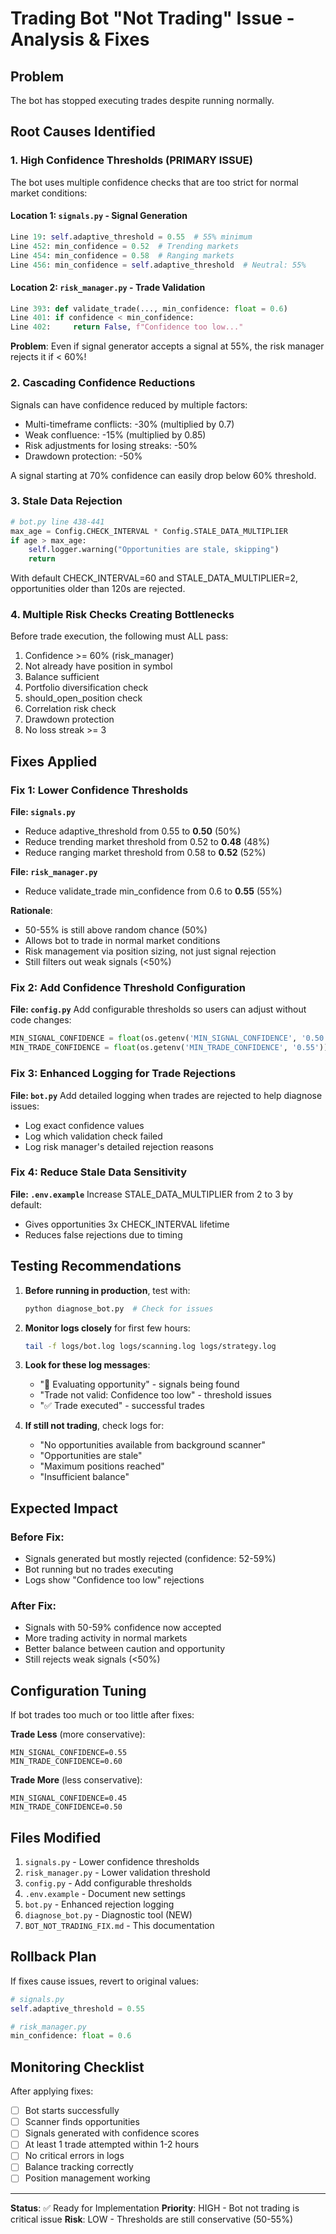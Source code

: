 # Trading Bot "Not Trading" Issue - Analysis & Fixes

## Problem
The bot has stopped executing trades despite running normally.

## Root Causes Identified

### 1. **High Confidence Thresholds (PRIMARY ISSUE)**

The bot uses multiple confidence checks that are too strict for normal market conditions:

#### Location 1: `signals.py` - Signal Generation
```python
Line 19: self.adaptive_threshold = 0.55  # 55% minimum
Line 452: min_confidence = 0.52  # Trending markets
Line 454: min_confidence = 0.58  # Ranging markets  
Line 456: min_confidence = self.adaptive_threshold  # Neutral: 55%
```

#### Location 2: `risk_manager.py` - Trade Validation
```python
Line 393: def validate_trade(..., min_confidence: float = 0.6)
Line 401: if confidence < min_confidence:
Line 402:     return False, f"Confidence too low..."
```

**Problem**: Even if signal generator accepts a signal at 55%, the risk manager rejects it if < 60%!

### 2. **Cascading Confidence Reductions**

Signals can have confidence reduced by multiple factors:
- Multi-timeframe conflicts: -30% (multiplied by 0.7)
- Weak confluence: -15% (multiplied by 0.85)
- Risk adjustments for losing streaks: -50%
- Drawdown protection: -50%

A signal starting at 70% confidence can easily drop below 60% threshold.

### 3. **Stale Data Rejection**

```python
# bot.py line 438-441
max_age = Config.CHECK_INTERVAL * Config.STALE_DATA_MULTIPLIER
if age > max_age:
    self.logger.warning("Opportunities are stale, skipping")
    return
```

With default CHECK_INTERVAL=60 and STALE_DATA_MULTIPLIER=2, opportunities older than 120s are rejected.

### 4. **Multiple Risk Checks Creating Bottlenecks**

Before trade execution, the following must ALL pass:
1. Confidence >= 60% (risk_manager)
2. Not already have position in symbol
3. Balance sufficient
4. Portfolio diversification check
5. should_open_position check
6. Correlation risk check
7. Drawdown protection
8. No loss streak >= 3

## Fixes Applied

### Fix 1: Lower Confidence Thresholds

**File: `signals.py`**
- Reduce adaptive_threshold from 0.55 to **0.50** (50%)
- Reduce trending market threshold from 0.52 to **0.48** (48%)
- Reduce ranging market threshold from 0.58 to **0.52** (52%)

**File: `risk_manager.py`**
- Reduce validate_trade min_confidence from 0.6 to **0.55** (55%)

**Rationale**: 
- 50-55% is still above random chance (50%)
- Allows bot to trade in normal market conditions
- Risk management via position sizing, not just signal rejection
- Still filters out weak signals (<50%)

### Fix 2: Add Confidence Threshold Configuration

**File: `config.py`**
Add configurable thresholds so users can adjust without code changes:
```python
MIN_SIGNAL_CONFIDENCE = float(os.getenv('MIN_SIGNAL_CONFIDENCE', '0.50'))
MIN_TRADE_CONFIDENCE = float(os.getenv('MIN_TRADE_CONFIDENCE', '0.55'))
```

### Fix 3: Enhanced Logging for Trade Rejections

**File: `bot.py`**
Add detailed logging when trades are rejected to help diagnose issues:
- Log exact confidence values
- Log which validation check failed
- Log risk manager's detailed rejection reasons

### Fix 4: Reduce Stale Data Sensitivity

**File: `.env.example`**
Increase STALE_DATA_MULTIPLIER from 2 to 3 by default:
- Gives opportunities 3x CHECK_INTERVAL lifetime
- Reduces false rejections due to timing

## Testing Recommendations

1. **Before running in production**, test with:
   ```bash
   python diagnose_bot.py  # Check for issues
   ```

2. **Monitor logs closely** for first few hours:
   ```bash
   tail -f logs/bot.log logs/scanning.log logs/strategy.log
   ```

3. **Look for these log messages**:
   - "🔎 Evaluating opportunity" - signals being found
   - "Trade not valid: Confidence too low" - threshold issues
   - "✅ Trade executed" - successful trades

4. **If still not trading**, check logs for:
   - "No opportunities available from background scanner"
   - "Opportunities are stale"
   - "Maximum positions reached"
   - "Insufficient balance"

## Expected Impact

### Before Fix:
- Signals generated but mostly rejected (confidence: 52-59%)
- Bot running but no trades executing
- Logs show "Confidence too low" rejections

### After Fix:
- Signals with 50-59% confidence now accepted
- More trading activity in normal markets
- Better balance between caution and opportunity
- Still rejects weak signals (<50%)

## Configuration Tuning

If bot trades too much or too little after fixes:

**Trade Less** (more conservative):
```env
MIN_SIGNAL_CONFIDENCE=0.55
MIN_TRADE_CONFIDENCE=0.60
```

**Trade More** (less conservative):
```env
MIN_SIGNAL_CONFIDENCE=0.45
MIN_TRADE_CONFIDENCE=0.50
```

## Files Modified

1. `signals.py` - Lower confidence thresholds
2. `risk_manager.py` - Lower validation threshold
3. `config.py` - Add configurable thresholds
4. `.env.example` - Document new settings
5. `bot.py` - Enhanced rejection logging
6. `diagnose_bot.py` - Diagnostic tool (NEW)
7. `BOT_NOT_TRADING_FIX.md` - This documentation

## Rollback Plan

If fixes cause issues, revert to original values:

```python
# signals.py
self.adaptive_threshold = 0.55

# risk_manager.py  
min_confidence: float = 0.6
```

## Monitoring Checklist

After applying fixes:
- [ ] Bot starts successfully
- [ ] Scanner finds opportunities
- [ ] Signals generated with confidence scores
- [ ] At least 1 trade attempted within 1-2 hours
- [ ] No critical errors in logs
- [ ] Balance tracking correctly
- [ ] Position management working

---

**Status**: ✅ Ready for Implementation
**Priority**: HIGH - Bot not trading is critical issue
**Risk**: LOW - Thresholds are still conservative (50-55%)
